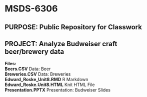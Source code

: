 # MSDS-6306
## PURPOSE: Public Repository for Classwork
## PROJECT: Analyze Budweiser craft beer/brewery data

<B>Files:</B><BR>
<B>Beers.CSV</B>                Data: Beer<BR>
<B>Breweries.CSV</B>            Data: Breweries<BR>
<B>Edward_Roske_Unit8.RMD</B>   R Markdown<BR>
<B>Edward_Roske.Unit8.HTML</B>  Knit HTML File<BR>
<B>Presentation.PPTX</B>        Presentation: Budweiser Slides<BR>
